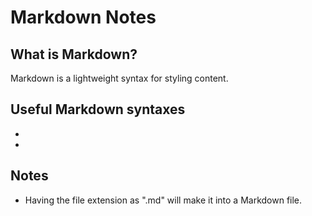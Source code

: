 # Markdown Notes

## What is Markdown?
Markdown is a lightweight syntax for styling content.

## Useful Markdown syntaxes
* 
*

## Notes
* Having the file extension as ".md" will make it into a Markdown file.
